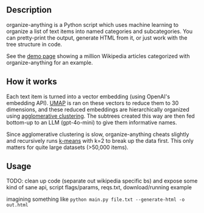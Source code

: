 ## Description

organize-anything is a Python script which uses machine learning to organize a list of text items into named categories and subcategories. You can pretty-print the output, generate HTML from it, or just work with the tree structure in code.

See the [demo page](https://fplonka.dev/organize-anything) showing a million Wikipedia articles categorized with organize-anything for an example. 

## How it works

Each text item is turned into a vector embedding (using OpenAI's embedding API). [UMAP](https://umap-learn.readthedocs.io/en/latest/) is ran on these vectors to reduce them to 30 dimensions, and these reduced embeddings are hierarchically organized using [agglomerative clustering](https://scikit-learn.org/stable/modules/generated/sklearn.cluster.AgglomerativeClustering.html). The subtrees created this way are then fed bottom-up to an LLM (gpt-4o-mini) to give them informative names.

Since agglomerative clustering is slow, organize-anything cheats slightly and recursively runs [k-means](https://scikit-learn.org/stable/modules/generated/sklearn.cluster.KMeans.html) with k=2 to break up the data first. This only matters for quite large datasets (>50,000 items).  

## Usage

TODO: clean up code (separate out wikipedia specific bs) and expose some kind of sane api, script flags/params, reqs.txt, download/running example

imagining something like `python main.py file.txt --generate-html -o out.html`
